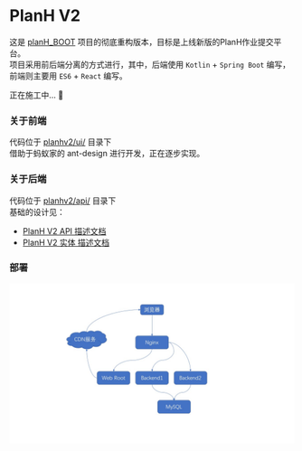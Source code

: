 # PlanH V2

这是 [planH_BOOT](https://github.com/kanetah/planH_BOOT) 项目的彻底重构版本，目标是上线新版的PlanH作业提交平台。  
项目采用前后端分离的方式进行，其中，后端使用 `Kotlin` + `Spring Boot` 编写，前端则主要用 `ES6` + `React` 编写。

正在施工中... :construction: 

### 关于前端
代码位于 [planhv2/ui/](https://github.com/kanetah/planhv2/tree/master/ui) 目录下  
借助于蚂蚁家的 ant-design 进行开发，正在逐步实现。

### 关于后端
代码位于 [planhv2/api/](https://github.com/kanetah/planhv2/tree/master/api) 目录下  
基础的设计见：
- [PlanH V2 API 描述文档](https://github.com/kanetah/planhv2/blob/master/api/planH-api.md)
- [PlanH V2 实体 描述文档](https://github.com/kanetah/planhv2/blob/master/api/planH-entity.md)

### 部署
![无法显示图片](https://github.com/kanetah/planhv2/raw/master/picture/planHV2架构.jpg)
